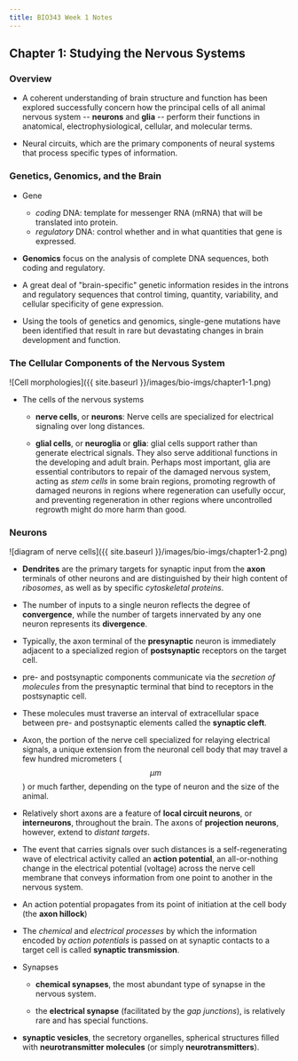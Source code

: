 ```yaml
---
title: BIO343 Week 1 Notes
---
```


## Chapter 1: Studying the Nervous Systems

### Overview
+   A coherent understanding of brain structure and function has been explored
    successfully concern how the principal cells of all animal nervous system --
    __neurons__ and __glia__ -- perform their functions in anatomical, electrophysiological,
    cellular, and molecular terms.

+   Neural circuits, which are the primary components of neural systems that
    process specific types of information.

### Genetics, Genomics, and the Brain

+   Gene
    +   _coding_ DNA: template for messenger RNA (mRNA) that will be translated
        into protein.
    +   _regulatory_ DNA: control whether and in what quantities that gene
        is expressed.

+   __Genomics__ focus on the analysis of complete DNA sequences, both coding
    and regulatory.

+   A great deal of "brain-specific" genetic information resides in the
    introns and regulatory sequences that control timing, quantity,
    variability, and cellular specificity of gene expression.

+   Using the tools of genetics and genomics, single-gene mutations have
    been identified that result in rare but devastating changes in brain
    development and function.

### The Cellular Components of the Nervous System

![Cell morphologies]({{ site.baseurl }}/images/bio-imgs/chapter1-1.png)

+   The cells of the nervous systems

    +   __nerve cells__, or __neurons__: Nerve cells are specialized for
        electrical signaling over long distances.

    +   __glial cells__, or __neuroglia__ or __glia__: glial cells support
        rather than generate electrical signals. They also serve additional
        functions in the developing and adult brain. Perhaps most important,
        glia are essential contributors to repair of the damaged nervous
        system, acting as _stem cells_ in some brain regions, promoting
        regrowth of damaged neurons in regions where regeneration can
        usefully occur, and preventing regeneration in other regions where
        uncontrolled regrowth might do more harm than good.

### Neurons

![diagram of nerve cells]({{ site.baseurl }}/images/bio-imgs/chapter1-2.png)

+   __Dendrites__ are the primary targets for synaptic input from the __axon__
    terminals of other neurons and are distinguished by their high content of
    _ribosomes_, as well as by specific _cytoskeletal proteins_.

+   The number of inputs to a single neuron reflects the degree of
    __convergence__, while the number of targets innervated by any one neuron
    represents its __divergence__.

+   Typically, the axon terminal of the __presynaptic__ neuron is immediately
    adjacent to a specialized region of __postsynaptic__ receptors on the
    target cell.

+   pre- and postsynaptic components communicate via the _secretion of
    molecules_ from the presynaptic terminal that bind to receptors in the
    postsynaptic cell.

+   These molecules must traverse an interval of extracellular space between
    pre- and postsynaptic elements called the __synaptic cleft__.

+   Axon, the portion of the nerve cell specialized for relaying electrical
    signals, a unique extension from the neuronal cell body that may travel
    a few hundred micrometers ($$\mu m$$) or much farther, depending on the
    type of neuron and the size of the animal.

+   Relatively short axons are a feature of __local circuit neurons__,
    or __interneurons__, throughout the brain. The axons of
    __projection neurons__, however, extend to _distant targets_.

+   The event that carries signals over such distances is a self-regenerating
    wave of electrical activity called an __action potential__, an
    all-or-nothing change in the electrical potential (voltage) across the
    nerve cell membrane that conveys information from one point to another
    in the nervous system.

+   An action potential propagates from its point of initiation at the cell
    body (the __axon hillock__)

+   The _chemical_ and _electrical processes_ by which the information encoded
    by _action potentials_ is passed on at synaptic contacts to a target cell
    is called __synaptic transmission__.

+   Synapses

    +   __chemical synapses__, the most abundant type of synapse in the nervous
    system.

    +   the __electrical synapse__ (facilitated by the
        _gap junctions_), is relatively rare and has special functions.

+   __synaptic vesicles__, the secretory organelles, spherical structures
    filled with __neurotransmitter molecules__ (or simply
    __neurotransmitters__).
